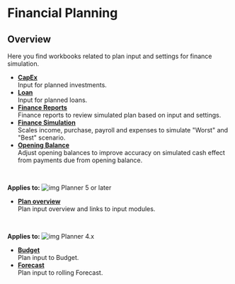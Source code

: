# Financial Planning
## Overview
Here you find workbooks related to plan input and settings for finance simulation.

- **[CapEx](../../workbooks/financial-planning/capex.md)**<br/>
Input for planned investments.
- **[Loan](../../workbooks/financial-planning/loan.md)**<br/>
Input for planned loans.
- **[Finance Reports](../../workbooks/financial-planning/finance-reports.md)**<br/>
Finance reports to review simulated plan based on input and settings.
- **[Finance Simulation](../../workbooks/financial-planning/finance-simulation.md)**<br/>
Scales income, purchase, payroll and expenses to simulate "Worst" and "Best" scenario.
- **[Opening Balance](../../workbooks/financial-planning/opening-balance.md)**<br/>
Adjust opening balances to improve accuracy on simulated cash effect from payments due from opening balance.

<br/>

**Applies to:** ![img](https://profitbasedocs.blob.core.windows.net/icons/yes-icon.png) Planner 5 or later

- **[Plan overview](../../workbooks/financial-planning/plan-overview.md)**<br/>
Plan input overview and links to input modules. 

<br/>

**Applies to:** ![img](https://profitbasedocs.blob.core.windows.net/icons/yes-icon.png) Planner 4.x

- **[Budget](../../workbooks/financial-planning/budget.md)**<br/>
Plan input to Budget. 
- **[Forecast](../../workbooks/financial-planning/forecast.md)**<br/>
Plan input to rolling Forecast. 
